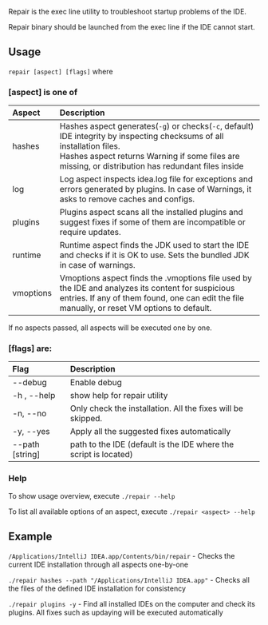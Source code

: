 Repair is the exec line utility to troubleshoot startup problems of the IDE. 

Repair binary should be launched from the exec line if the IDE cannot start. 

## Usage

`repair [aspect] [flags]` where 

### [aspect] is one of

| Aspect    | Description                                                                                                                                                                                                                      | 
|:----------|:---------------------------------------------------------------------------------------------------------------------------------------------------------------------------------------------------------------------------------|
| hashes    | Hashes aspect generates(`-g`) or checks(`-c`, default) IDE integrity by inspecting checksums of all installation files.<br/> Hashes aspect returns Warning if some files are missing, or distribution has redundant files inside |
| log       | Log aspect inspects idea.log file for exceptions and errors generated by plugins. In case of Warnings, it asks to remove caches and configs.                                                                                     |
| plugins   | Plugins aspect scans all the installed plugins and suggest fixes if some of them are incompatible or require updates.                                                                                                            |
| runtime   | Runtime aspect finds the JDK used to start the IDE and checks if it is OK to use. Sets the bundled JDK in case of warnings.                                                                                                      |
| vmoptions | Vmoptions aspect finds the .vmoptions file used by the IDE and analyzes its content for suspicious entries. If any of them found, one can edit the file manually, or reset VM options to default.                                |

If no aspects passed, all aspects will be executed one by one. 

### [flags] are:

| Flag            | Description                                                      |
|:----------------|:-----------------------------------------------------------------|
| --debug         | Enable debug                                                     |
| -h , --help     | show help for repair utility                                     |
| -n, --no        | Only check the installation. All the fixes will be skipped.      |
| -y, --yes       | Apply all the suggested fixes automatically                      |
| --path [string] | path to the IDE (default is the IDE where the script is located) |


### Help

To show usage overview, execute `./repair --help`

To list all available options of an aspect,  execute `./repair <aspect> --help` 
## Example 

`/Applications/IntelliJ IDEA.app/Contents/bin/repair` - Checks the current IDE installation through all aspects one-by-one 

`./repair hashes --path "/Applications/IntelliJ IDEA.app"` - Checks all the files of the defined IDE installation for consistency

`./repair plugins -y` - Find all installed IDEs on the computer and check its plugins. All fixes such as updaying will be executed automatically  
